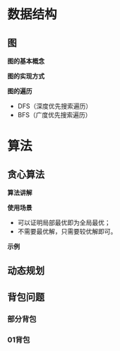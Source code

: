 # 数据结构

## 图

**图的基本概念**

**图的实现方式**

**图的遍历**

* DFS（深度优先搜索遍历）
* BFS（广度优先搜索遍历）

# 算法

## 贪心算法

**算法讲解**

**使用场景**

* 可以证明局部最优即为全局最优；
* 不需要最优解，只需要较优解即可。

**示例**

## 动态规划



## 背包问题

### 部分背包

### 01背包




